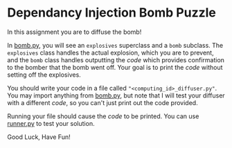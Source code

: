 # Dependancy Injection Bomb Puzzle

In this assignment you are to diffuse the bomb!

In [bomb.py](bomb.py), you will see an `explosives` superclass and a `bomb`
subclass. The `explosives` class handles the actual explosion, which you are
to prevent, and the `bomb` class handles outputting the *code* which provides
confirmation to the bomber that the bomb went off. Your goal is to print the
*code* without setting off the explosives.

You should write your code in a file called `"<computing_id>_diffuser.py"`. You
may import anything from [bomb.py](bomb.py), but note that I will test your
diffuser with a different *code*, so you can't just print out the code provided.

Running your file should cause the *code* to be printed. You can use
[runner.py](runner.py) to test your solution.

Good Luck, Have Fun!
